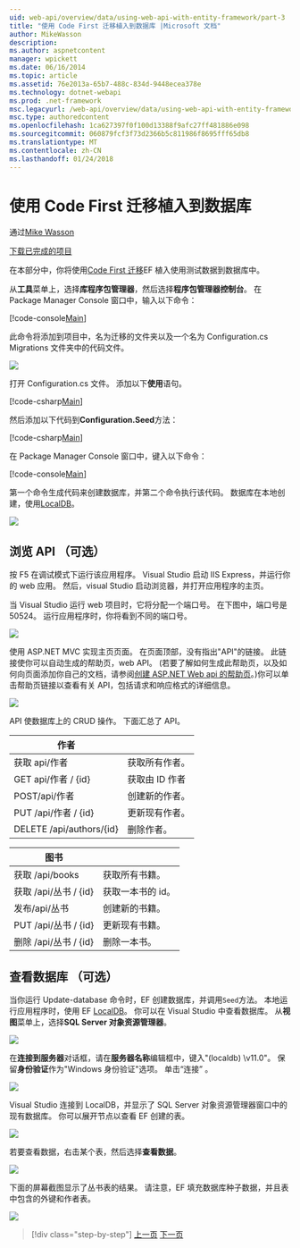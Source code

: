 ```yaml
---
uid: web-api/overview/data/using-web-api-with-entity-framework/part-3
title: "使用 Code First 迁移植入到数据库 |Microsoft 文档"
author: MikeWasson
description: 
ms.author: aspnetcontent
manager: wpickett
ms.date: 06/16/2014
ms.topic: article
ms.assetid: 76e2013a-65b7-488c-834d-9448ecea378e
ms.technology: dotnet-webapi
ms.prod: .net-framework
msc.legacyurl: /web-api/overview/data/using-web-api-with-entity-framework/part-3
msc.type: authoredcontent
ms.openlocfilehash: 1ca627397f0f100d13388f9afc27ff481886e098
ms.sourcegitcommit: 060879fcf3f73d2366b5c811986f8695fff65db8
ms.translationtype: MT
ms.contentlocale: zh-CN
ms.lasthandoff: 01/24/2018
---
```

<a name="use-code-first-migrations-to-seed-the-database"></a>使用 Code First 迁移植入到数据库
====================
通过[Mike Wasson](https://github.com/MikeWasson)

[下载已完成的项目](https://github.com/MikeWasson/BookService)

在本部分中，你将使用[Code First 迁移](https://msdn.microsoft.com/data/jj591621)EF 植入使用测试数据到数据库中。

从**工具**菜单上，选择**库程序包管理器**，然后选择**程序包管理器控制台**。 在 Package Manager Console 窗口中，输入以下命令：

[!code-console[Main](part-3/samples/sample1.cmd)]

此命令将添加到项目中，名为迁移的文件夹以及一个名为 Configuration.cs Migrations 文件夹中的代码文件。

![](part-3/_static/image1.png)

打开 Configuration.cs 文件。 添加以下**使用**语句。

[!code-csharp[Main](part-3/samples/sample2.cs)]

然后添加以下代码到**Configuration.Seed**方法：

[!code-csharp[Main](part-3/samples/sample3.cs)]

在 Package Manager Console 窗口中，键入以下命令：

[!code-console[Main](part-3/samples/sample4.cmd)]

第一个命令生成代码来创建数据库，并第二个命令执行该代码。 数据库在本地创建，使用[LocalDB](https://msdn.microsoft.com/library/hh510202.aspx)。

![](part-3/_static/image2.png)

## <a name="explore-the-api-optional"></a>浏览 API （可选）

按 F5 在调试模式下运行该应用程序。 Visual Studio 启动 IIS Express，并运行你的 web 应用。 然后，visual Studio 启动浏览器，并打开应用程序的主页。

当 Visual Studio 运行 web 项目时，它将分配一个端口号。 在下图中，端口号是 50524。 运行应用程序时，你将看到不同的端口号。

![](part-3/_static/image3.png)

使用 ASP.NET MVC 实现主页页面。 在页面顶部，没有指出"API"的链接。 此链接使你可以自动生成的帮助页，web API。 (若要了解如何生成此帮助页，以及如何向页面添加你自己的文档，请参阅[创建 ASP.NET Web api 的帮助页](../../getting-started-with-aspnet-web-api/creating-api-help-pages.md)。)你可以单击帮助页链接以查看有关 API，包括请求和响应格式的详细信息。

![](part-3/_static/image4.png)

API 使数据库上的 CRUD 操作。 下面汇总了 API。

| 作者 |  |
| --- | -- |
| 获取 api/作者 | 获取所有作者。 |
| GET api/作者 / {id} | 获取由 ID 作者 |
| POST/api/作者 | 创建新的作者。 |
| PUT /api/作者 / {id} | 更新现有作者。 |
| DELETE /api/authors/{id} | 删除作者。 |

| 图书 |  |
| --- | -- |
| 获取 /api/books | 获取所有书籍。 |
| 获取 /api/丛书 / {id} | 获取一本书的 id。 |
| 发布/api/丛书 | 创建新的书籍。 |
| PUT /api/丛书 / {id} | 更新现有书籍。 |
| 删除 /api/丛书 / {id} | 删除一本书。 |

## <a name="view-the-database-optional"></a>查看数据库 （可选）

当你运行 Update-database 命令时，EF 创建数据库，并调用`Seed`方法。 本地运行应用程序时，使用 EF [LocalDB](https://blogs.msdn.com/b/sqlexpress/archive/2011/07/12/introducing-localdb-a-better-sql-express.aspx)。 你可以在 Visual Studio 中查看数据库。 从**视图**菜单上，选择**SQL Server 对象资源管理器**。

![](part-3/_static/image5.png)

在**连接到服务器**对话框，请在**服务器名称**编辑框中，键入"(localdb) \v11.0"。 保留**身份验证**作为"Windows 身份验证"选项。 单击“连接” 。

![](part-3/_static/image6.png)

Visual Studio 连接到 LocalDB，并显示了 SQL Server 对象资源管理器窗口中的现有数据库。 你可以展开节点以查看 EF 创建的表。

![](part-3/_static/image7.png)

若要查看数据，右击某个表，然后选择**查看数据**。

![](part-3/_static/image8.png)

下面的屏幕截图显示了丛书表的结果。 请注意，EF 填充数据库种子数据，并且表中包含的外键和作者表。

![](part-3/_static/image9.png)

>[!div class="step-by-step"]
[上一页](part-2.md)
[下一页](part-4.md)
